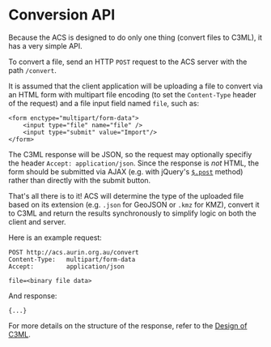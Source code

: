 # Conversion API

Because the ACS is designed to do only one thing (convert files to C3ML), it has a very simple API.

To convert a file, send an HTTP `POST` request to the ACS server with the path `/convert`.

It is assumed that the client application will be uploading a file to convert via an HTML form with
multipart file encoding (to set the `Content-Type` header of the request) and a file input field
named `file`, such as: 

    <form enctype="multipart/form-data">
        <input type="file" name="file" />
        <input type="submit" value="Import"/>
    </form>

The C3ML response will be JSON, so the request may optionally specifiy the header
`Accept: application/json`. Since the response is *not* HTML, the form should be submitted
via AJAX (e.g. with jQuery's [`$.post`][jquery] method) rather than directly with the submit button.

That's all there is to it! ACS will determine the type of the uploaded file based on its extension
(e.g. `.json` for GeoJSON or `.kmz` for KMZ), convert it to C3ML and return the results
synchronously to simplify logic on both the client and server.

Here is an example request:

    POST http://acs.aurin.org.au/convert
    Content-Type:   multipart/form-data
    Accept:         application/json
    
    file=<binary file data>

And response:

    {...}

For more details on the structure of the response, refer to the [Design of C3ML](design.md#c3ml).


[jquery]: https://api.jquery.com/jquery.post/
